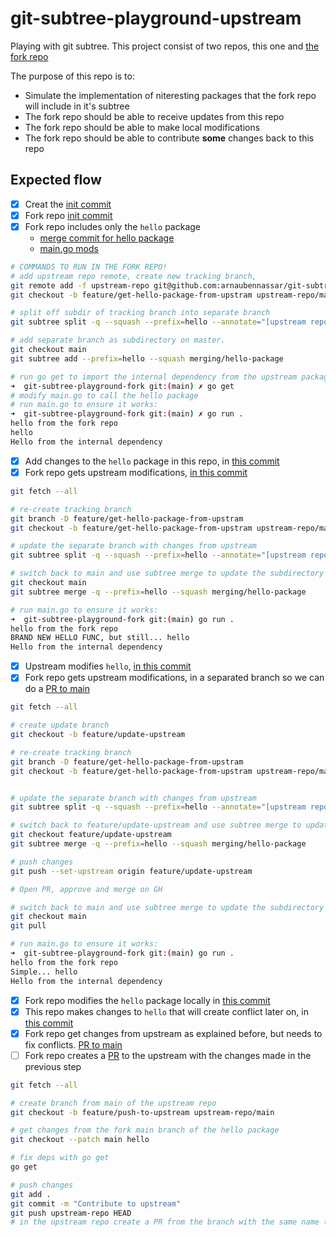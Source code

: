 # git-subtree-playground-upstream

Playing with git subtree. This project consist of two repos, this one and [the fork repo](https://github.com/arnaubennassar/git-subtree-playground-fork)

The purpose of this repo is to:

- Simulate the implementation of niteresting packages that the fork repo will include in it's subtree
- The fork repo should be able to receive updates from this repo
- The fork repo should be able to make local modifications
- The fork repo should be able to contribute **some** changes back to this repo

## Expected flow

- [x] Creat the [init commit](https://github.com/arnaubennassar/git-subtree-playground-upstream/commit/83c36b03e7fc9b3d59b7746f64b7d0f779dfadd2)
- [x] Fork repo [init commit](https://github.com/arnaubennassar/git-subtree-playground-fork/commit/be8969dc542aa84989b918e41d1ea777a73d818d)
- [x] Fork repo includes only the `hello` package
  - [merge commit for hello package](https://github.com/arnaubennassar/git-subtree-playground-fork/commit/43291d3dc6200be55ef8a029cf8f77092bf0b449)
  - [main.go mods](https://github.com/arnaubennassar/git-subtree-playground-fork/commit/7093a15e155e96fc1afad9235be125fe419870c5)

```bash
# COMMANDS TO RUN IN THE FORK REPO!
# add upstream repo remote, create new tracking branch, 
git remote add -f upstream-repo git@github.com:arnaubennassar/git-subtree-playground-upstream.git
git checkout -b feature/get-hello-package-from-upstram upstream-repo/main

# split off subdir of tracking branch into separate branch
git subtree split -q --squash --prefix=hello --annotate="[upstream repo] " --rejoin -b merging/hello-package

# add separate branch as subdirectory on master.
git checkout main
git subtree add --prefix=hello --squash merging/hello-package

# run go get to import the internal dependency from the upstream package that hello consumes:
➜  git-subtree-playground-fork git:(main) ✗ go get
# modify main.go to call the hello package
# run main.go to ensure it works:
➜  git-subtree-playground-fork git:(main) ✗ go run .
hello from the fork repo
hello
Hello from the internal dependency
```

- [x] Add changes to the `hello` package in this repo, in [this commit](https://github.com/arnaubennassar/git-subtree-playground-upstream/commit/c9fb994db3f4457d50d7b76a2412cf8c5ad263b1)
- [x] Fork repo gets upstream modifications, [in this commit](https://github.com/arnaubennassar/git-subtree-playground-fork/commit/6d4493c5ec096429ea0c8b11e93ce796732136a7)

```bash
git fetch --all

# re-create tracking branch
git branch -D feature/get-hello-package-from-upstram
git checkout -b feature/get-hello-package-from-upstram upstream-repo/main

# update the separate branch with changes from upstream
git subtree split -q --squash --prefix=hello --annotate="[upstream repo] " --rejoin -b merging/hello-package

# switch back to main and use subtree merge to update the subdirectory
git checkout main
git subtree merge -q --prefix=hello --squash merging/hello-package

# run main.go to ensure it works:
➜  git-subtree-playground-fork git:(main) go run .
hello from the fork repo
BRAND NEW HELLO FUNC, but still... hello
Hello from the internal dependency
```

- [x] Upstream modifies `hello`, [in this commit](https://github.com/arnaubennassar/git-subtree-playground-upstream/commit/0e12ea034bb3d9b7e4aed0588abeb477d9d98d7d)
- [x] Fork repo gets upstream modifications, in a separated branch so we can do a [PR to main](https://github.com/arnaubennassar/git-subtree-playground-fork/pull/1)

```bash
git fetch --all

# create update branch
git checkout -b feature/update-upstream

# re-create tracking branch
git branch -D feature/get-hello-package-from-upstram
git checkout -b feature/get-hello-package-from-upstram upstream-repo/main


# update the separate branch with changes from upstream
git subtree split -q --squash --prefix=hello --annotate="[upstream repo] " --rejoin -b merging/hello-package

# switch back to feature/update-upstream and use subtree merge to update the subdirectory
git checkout feature/update-upstream
git subtree merge -q --prefix=hello --squash merging/hello-package

# push changes
git push --set-upstream origin feature/update-upstream

# Open PR, approve and merge on GH

# switch back to main and use subtree merge to update the subdirectory
git checkout main
git pull

# run main.go to ensure it works:
➜  git-subtree-playground-fork git:(main) go run .
hello from the fork repo
Simple... hello
Hello from the internal dependency
```

- [x] Fork repo modifies the `hello` package locally in [this commit](https://github.com/arnaubennassar/git-subtree-playground-fork/commit/6ed73f251133dab55fa7b0c70229d6ae4ce939d8)
- [x] This repo makes changes to `hello` that will create conflict later on, in [this commit](https://github.com/arnaubennassar/git-subtree-playground-upstream/commit/b7c1013544c60314563758983324ddd05eaf7412)
- [x] Fork repo get changes from upstream as explained before, but needs to fix conflicts. [PR to main](https://github.com/arnaubennassar/git-subtree-playground-fork/pull/2)
- [ ] Fork repo creates a [PR](https://github.com/arnaubennassar/git-subtree-playground-upstream/pull/1) to the upstream with the changes made in the previous step

```bash
git fetch --all

# create branch from main of the upstream repo
git checkout -b feature/push-to-upstream upstream-repo/main

# get changes from the fork main branch of the hello package
git checkout --patch main hello

# fix deps with go get
go get

# push changes
git add .
git commit -m "Contribute to upstream"
git push upstream-repo HEAD
# in the upstream repo create a PR from the branch with the same name (feature/push-to-upstream)
```